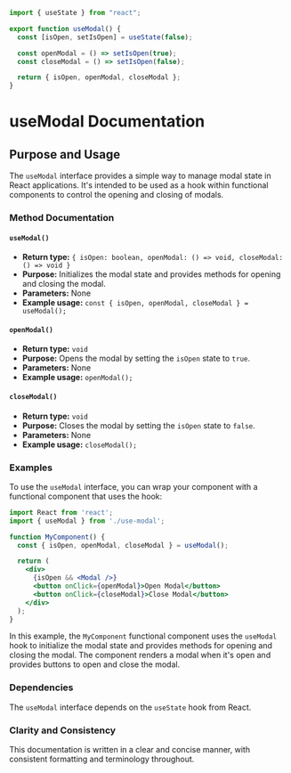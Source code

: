 ```javascript
import { useState } from "react";

export function useModal() {
  const [isOpen, setIsOpen] = useState(false);

  const openModal = () => setIsOpen(true);
  const closeModal = () => setIsOpen(false);

  return { isOpen, openModal, closeModal };
}

```
# useModal Documentation

## Purpose and Usage

The `useModal` interface provides a simple way to manage modal state in React applications. It's intended to be used as a hook within functional components to control the opening and closing of modals.

### Method Documentation

#### `useModal()`

* **Return type:** `{ isOpen: boolean, openModal: () => void, closeModal: () => void }`
* **Purpose:** Initializes the modal state and provides methods for opening and closing the modal.
* **Parameters:** None
* **Example usage:** `const { isOpen, openModal, closeModal } = useModal();`

#### `openModal()`

* **Return type:** `void`
* **Purpose:** Opens the modal by setting the `isOpen` state to `true`.
* **Parameters:** None
* **Example usage:** `openModal();`

#### `closeModal()`

* **Return type:** `void`
* **Purpose:** Closes the modal by setting the `isOpen` state to `false`.
* **Parameters:** None
* **Example usage:** `closeModal();`

### Examples

To use the `useModal` interface, you can wrap your component with a functional component that uses the hook:
```jsx
import React from 'react';
import { useModal } from './use-modal';

function MyComponent() {
  const { isOpen, openModal, closeModal } = useModal();

  return (
    <div>
      {isOpen && <Modal />}
      <button onClick={openModal}>Open Modal</button>
      <button onClick={closeModal}>Close Modal</button>
    </div>
  );
}
```
In this example, the `MyComponent` functional component uses the `useModal` hook to initialize the modal state and provides methods for opening and closing the modal. The component renders a modal when it's open and provides buttons to open and close the modal.

### Dependencies

The `useModal` interface depends on the `useState` hook from React.

### Clarity and Consistency

This documentation is written in a clear and concise manner, with consistent formatting and terminology throughout.